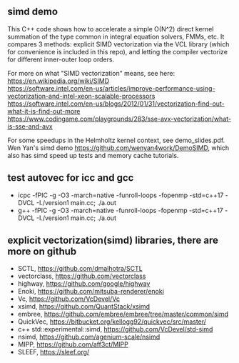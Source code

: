 ## simd demo
This C++ code shows how to accelerate a simple O(N^2) direct kernel summation of the type common in integral equation solvers, FMMs, etc.
It compares 3 methods: explicit SIMD vectorization via the VCL library (which for convenience is included in this repo), and letting the compiler vectorize for different inner-outer loop orders.

For more on what "SIMD vectorization" means, see here:   
https://en.wikipedia.org/wiki/SIMD  
https://software.intel.com/en-us/articles/improve-performance-using-vectorization-and-intel-xeon-scalable-processors  
https://software.intel.com/en-us/blogs/2012/01/31/vectorization-find-out-what-it-is-find-out-more  
https://www.codingame.com/playgrounds/283/sse-avx-vectorization/what-is-sse-and-avx

For some speedups in the Helmholtz kernel context, see demo_slides.pdf.  
Wen Yan's simd demo https://github.com/wenyan4work/DemoSIMD, which also has simd speed up tests and memory cache tutorials. 

## test autovec for icc and gcc
* icpc -fPIC -g -O3 -march=native -funroll-loops -fopenmp -std=c++17 -DVCL -I./version1 main.cc; ./a.out
* g++ -fPIC -g -O3 -march=native -funroll-loops -fopenmp -std=c++17 -DVCL -I./version1 main.cc; ./a.out

## explicit vectorization(simd) libraries, there are more on github
* SCTL, https://github.com/dmalhotra/SCTL
* vectorclass, https://github.com/vectorclass
* highway, https://github.com/google/highway
* Enoki, https://github.com/mitsuba-renderer/enoki
* Vc, https://github.com/VcDevel/Vc
* xsimd, https://github.com/QuantStack/xsimd
* embree, https://github.com/embree/embree/tree/master/common/simd
* QuickVec, https://bitbucket.org/kellogg92/quickvec/src/master/
* c++ std::experimental::simd, https://github.com/VcDevel/std-simd
* nsimd, https://github.com/agenium-scale/nsimd
* MIPP, https://github.com/aff3ct/MIPP
* SLEEF, https://sleef.org/
